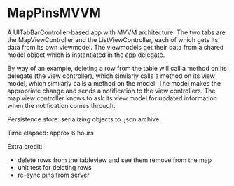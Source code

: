 # MapPinsMVVM

A UITabBarController-based app with MVVM architecture. The two tabs are the MapViewController and the ListViewController, each of which gets its data from its own viewmodel. The viewmodels get their data from a shared model object which is instantiated in the app delegate. 

By way of an example, deleting a row from the table will call a method on its delegate (the view controller), which similarly calls a method on its view model, which similarly calls a method on the model. The model makes the appropriate change and sends a notification to the view controllers. The map view controller knows to ask its view model for updated information when the notification comes through.

Persistence store: serializing objects to .json archive

Time elapsed: approx 6 hours

Extra credit: 
* delete rows from the tableview and see them remove from the map
* unit test for deleting rows
* re-sync pins from server
